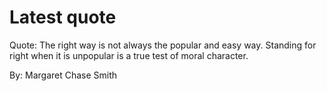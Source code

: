# Latest quote 

Quote: The right way is not always the popular and easy way. Standing for right when it is unpopular is a true test of moral character. 

By: Margaret Chase Smith